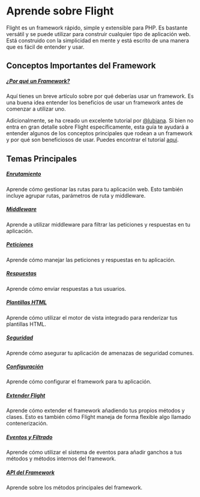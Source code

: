 # Aprende sobre Flight

Flight es un framework rápido, simple y extensible para PHP. Es bastante versátil y se puede utilizar para construir cualquier tipo de aplicación web. Está construido con la simplicidad en mente y está escrito de una manera que es fácil de entender y usar.

## Conceptos Importantes del Framework

##### [¿Por qué un Framework?](/learn/why-frameworks)

Aquí tienes un breve artículo sobre por qué deberías usar un framework. Es una buena idea entender los beneficios de usar un framework antes de comenzar a utilizar uno.

Adicionalmente, se ha creado un excelente tutorial por [@lubiana](https://git.php.fail/lubiana). Si bien no entra en gran detalle sobre Flight específicamente, esta guía te ayudará a entender algunos de los conceptos principales que rodean a un framework y por qué son beneficiosos de usar. Puedes encontrar el tutorial [aquí](https://git.php.fail/lubiana/no-framework-tutorial/src/branch/master/04-development-helpers.md).

## Temas Principales

##### [Enrutamiento](/learn/routing)

Aprende cómo gestionar las rutas para tu aplicación web. Esto también incluye agrupar rutas, parámetros de ruta y middleware.

##### [Middleware](/learn/middleware)

Aprende a utilizar middleware para filtrar las peticiones y respuestas en tu aplicación.

##### [Peticiones](/learn/requests)

Aprende cómo manejar las peticiones y respuestas en tu aplicación.

##### [Respuestas](/learn/responses)

Aprende cómo enviar respuestas a tus usuarios.

##### [Plantillas HTML](/learn/templates)

Aprende cómo utilizar el motor de vista integrado para renderizar tus plantillas HTML.

##### [Seguridad](/learn/security)

Aprende cómo asegurar tu aplicación de amenazas de seguridad comunes.

##### [Configuración](/learn/configuration)

Aprende cómo configurar el framework para tu aplicación.

##### [Extender Flight](/learn/extending)

Aprende cómo extender el framework añadiendo tus propios métodos y clases. Esto es también cómo Flight maneja de forma flexible algo llamado contenerización.

##### [Eventos y Filtrado](/learn/filtering)

Aprende cómo utilizar el sistema de eventos para añadir ganchos a tus métodos y métodos internos del framework.

##### [API del Framework](/learn/api)

Aprende sobre los métodos principales del framework.